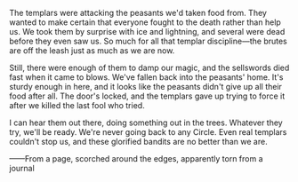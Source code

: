 The templars were attacking the peasants we'd taken food from. They wanted to make certain that everyone fought to the death rather than help us. We took them by surprise with ice and lightning, and several were dead before they even saw us. So much for all that templar discipline—the brutes are off the leash just as much as we are now.

Still, there were enough of them to damp our magic, and the sellswords died fast when it came to blows. We've fallen back into the peasants' home. It's sturdy enough in here, and it looks like the peasants didn't give up all their food after all. The door's locked, and the templars gave up trying to force it after we killed the last fool who tried.

I can hear them out there, doing something out in the trees. Whatever they try, we'll be ready. We're never going back to any Circle. Even real templars couldn't stop us, and these glorified bandits are no better than we are.

——From a page, scorched around the edges, apparently torn from a journal
